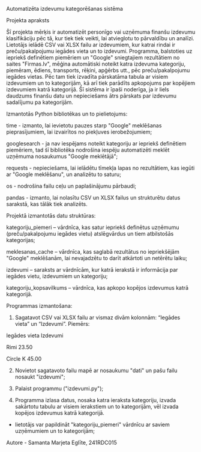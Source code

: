 Automatizēta izdevumu kategorēšanas sistēma

Projekta apraksts

Šī projekta mērķis ir automatizēt personīgo vai uzņēmuma finanšu izdevumu klasifikāciju pēc tā, kur tiek tiek veikti, lai atvieglotu to pārvaldību un analīzi. Lietotājs ielādē CSV vai XLSX failu ar izdevumiem, kur katrai rindai ir preču/pakalpojumu iegādes vieta un to izdevumi. Programma, balstoties uz iepriekš definētiem piemēriem un "Google" sniegtajiem rezultātiem no saites "Firmas.lv", mēģina automātiski noteikt katra izdevuma kategoriju, piemēram, ēdiens, transports, rēķini, apģērbs utt., pēc preču/pakalpojumu iegādes vietas. Pēc tam tiek izvadīta pārskatāma tabula ar visiem izdevumiem un to kategorijām, kā arī tiek parādīts apkopojums par kopējiem izdevumiem katrā kategorijā. Šī sistēma ir īpaši noderīga, ja ir liels daudzums finanšu datu un nepieciešams ātrs pārskats par izdevumu sadalījumu pa kategorijām. 


Izmantotās Python bibliotēkas un to pielietojums:

time - izmanto, lai ievietotu pauzes starp "Google" meklēšanas pieprasījumiem, lai izvairītos no piekļuves ierobežojumiem;

googlesearch - ja nav iespējams noteikt kategoriju ar iepriekš definētiem piemēriem, tad šī bibliotēka nodrošina iespēju automatizēti meklēt uzņēmuma nosaukumus "Google meklētājā";

requests - nepieciešams, lai ielādētu tīmekļa lapas no rezultātiem, kas iegūti ar "Google meklēšanu", un analizētu to saturu;

os - nodrošina failu ceļu un paplašinājumu pārbaudi;

pandas - izmanto, lai nolasītu CSV un XLSX failus un strukturētu datus sarakstā, kas tālāk tiek analizēts.


Projektā izmantotās datu struktūras:

kategoriju_piemeri – vārdnīca, kas satur iepriekš definētus uzņēmumu (preču/pakalpojumu iegādes vietu) atslēgvārdus un tiem atbilstošās kategorijas;

meklesanas_cache – vārdnīca, kas saglabā rezultātus no iepriekšējām "Google" meklēšanām, lai nevajadzētu to darīt atkārtoti un netērētu laiku;

izdevumi – saraksts ar vārdnīcām, kur katrā ierakstā ir informācija par iegādes vietu, izdevumiem un kategoriju;

kategoriju_kopsavilkums – vārdnīca, kas apkopo kopējos izdevumus katrā kategorijā.


Programmas izmantošana:

1. Sagatavot CSV vai XLSX failu ar vismaz divām kolonnām: “Iegādes vieta” un “Izdevumi”. Piemērs:

Iegādes vieta	Izdevumi

Rimi	23.50

Circle K	45.00

2. Novietot sagatavoto failu mapē ar nosaukumu "dati" un pašu failu nosaukt "izdevumi";

3. Palaist programmu ("izdevumi.py");

4. Programma izlasa datus, nosaka katra ieraksta kategoriju, izvada sakārtotu tabulu ar visiem ierakstiem un to kategorijām, vēl izvada kopējos izdevumus katrā kategorijā.


+ lietotājs var papildināt "kategoriju_piemeri" vārdnīcu ar saviem uzņēmumiem un to kategorijām;


Autore - Samanta Marjeta Eglīte, 241RDC015

